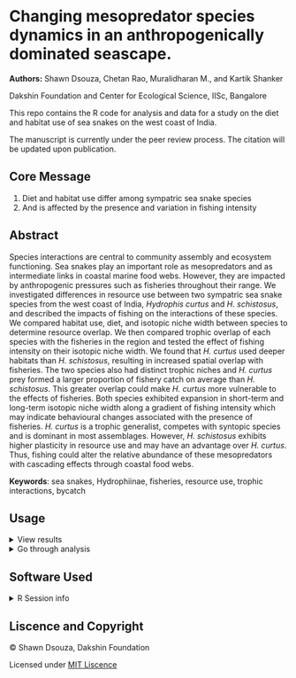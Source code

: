 # Changing mesopredator species dynamics in an anthropogenically dominated seascape.

**Authors:** Shawn Dsouza, Chetan Rao, Muralidharan M., and Kartik Shanker

Dakshin Foundation and Center for Ecological Science, IISc, Bangalore

This repo contains the R code for analysis and data  for a study on the diet and habitat use of sea snakes on the west coast of India.

The manuscript is currently under the peer review process. The citation will be updated upon publication.

## Core Message

1. Diet and habitat use differ among sympatric sea snake species 
2. And is affected by the presence and variation in fishing intensity

## Abstract

Species interactions are central to community assembly and ecosystem functioning. Sea snakes play an important role as mesopredators and as intermediate links in coastal marine food webs. However, they are impacted by anthropogenic pressures such as fisheries throughout their range. We investigated differences in resource use between two sympatric sea snake species from the west coast of India, *Hydrophis curtus* and *H. schistosus*, and described the impacts of fishing on the interactions of these species. We compared habitat use, diet, and isotopic niche width between species to determine resource overlap. We then compared trophic overlap of each species with the fisheries in the region and tested the effect of fishing intensity on their isotopic niche width. We found that *H. curtus* used deeper habitats than *H. schistosus*, resulting in increased spatial overlap with fisheries. The two species also had distinct trophic niches and *H. curtus* prey formed a larger proportion of fishery catch on average than *H. schistosus*. This greater overlap could make *H. curtus* more vulnerable to the effects of fisheries. Both species exhibited expansion in short-term and long-term isotopic niche width along a gradient of fishing intensity which may indicate behavioural changes associated with the presence of fisheries. *H. curtus* is a trophic generalist, competes with syntopic species and is dominant in most assemblages. However, *H. schistosus* exhibits higher plasticity in resource use and may have an advantage over *H. curtus*. Thus, fishing could alter the relative abundance of these mesopredators with cascading effects through coastal food webs.

**Keywords**: sea snakes, Hydrophiinae, fisheries, resource use, trophic interactions, bycatch

## Usage

<details>
  <summary> View results </summary>
  
  The R markdown file is configured to out put an HTML document with the results of the analysis. Paste the following code in the terminal. With the working directory set to root of this reporsitory.
  
  
  ```R
  rmarkdown::render_site(input = "index.Rmd", encoding = "UTF")
  ```
  
  The analysis can also be viewed by opening the `View Results.html` file in any browser.
  
  </details>
 
 <details>
  <summary>Go through analysis</summary>
  
   - The sections of the analysis have been split into seperate R markdown files and can be run independently. 
    
   - R markdown files are best viewed in the R studio IDE.
    
   - Some of the analysis refer to custom functions that are included in the `Functions` folder.
   
   - Before working with the file locally a portable local environment can be activated to make sure you have all the dependencies by running `renv::activate()` and `renv::restore()`. You will need to intall the `renv` package for this. For more information please refer to https://rstudio.github.io/renv/articles/renv.html.
   
   </details>
 
 ## Software Used
<details>
  <summary> R Session info </summary>
  
  ```R                      
 version  R version 4.1.0 (2021-05-18)
 os       Ubuntu 20.10              
 system   x86_64, mingw32             
 ui       RStudio                     
 language (EN)                        
 collate  English_India.1252          
 ctype    English_India.1252          
  ```

  </details>

 ## Liscence and Copyright
 
 © Shawn Dsouza, Dakshin Foundation
 
Licensed under [MIT Liscence](LISCENCE)
